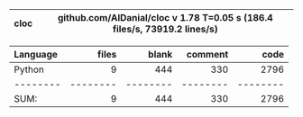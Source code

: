 cloc|github.com/AlDanial/cloc v 1.78  T=0.05 s (186.4 files/s, 73919.2 lines/s)
--- | ---

Language|files|blank|comment|code
:-------|-------:|-------:|-------:|-------:
Python|9|444|330|2796
--------|--------|--------|--------|--------
SUM:|9|444|330|2796
